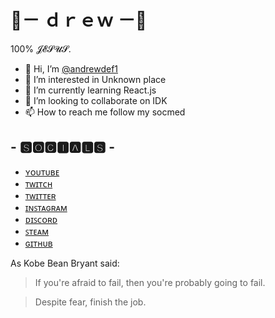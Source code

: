 
# 🤞－ ｄｒｅｗ －🤞

100% 𝓙𝓔𝓢𝓤𝓢.

- 👋 Hi, I’m [@andrewdef1](https://twitter.com/andrewdef1) 
- 👀 I’m interested in Unknown place
- 🌱 I’m currently learning React.js
- 💞️ I’m looking to collaborate on IDK
- 📫 How to reach me follow my socmed


## - 🆂🅾🅲🅸🅰🅻🆂 -
- [ʏᴏᴜᴛᴜʙᴇ](https://s.id/drewYoutube)
- [ᴛᴡɪᴛᴄʜ](https://s.id/drewTwitch)
- [ᴛᴡɪᴛᴛᴇʀ](https://s.id/drewTwitter)
- [ɪɴꜱᴛᴀɢʀᴀᴍ](https://bit.ly/39ZaN8C)
- [ᴅɪꜱᴄᴏʀᴅ](https://s.id/drewDiscord)
- [ꜱᴛᴇᴀᴍ](https://s.id/drewSteam)
- [ɢɪᴛʜᴜʙ](https://s.id/drewGitHub)

<!---
andrewdef1/andrewdef1 is a ✨ special ✨ repository because its `README.md` (this file) appears on your GitHub profile.
You can click the Preview link to take a look at your changes.
--->
As Kobe Bean Bryant said:

> If you're afraid to fail, 
> then you're probably going to fail.

> Despite fear, finish the job.
